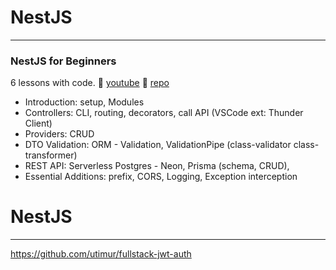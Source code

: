 # NestJS

---

### NestJS for Beginners

6 lessons with code.
🔗 [youtube](https://youtu.be/f2EqECiTBL8)
🔗 [repo](https://github.com/gitdagray/nestjs-course.git)

- Introduction: setup, Modules
- Controllers: CLI, routing, decorators, call API (VSCode ext: Thunder Client)
- Providers: CRUD
- DTO Validation: ORM - Validation, ValidationPipe (class-validator class-transformer)
- REST API: Serverless Postgres - Neon, Prisma (schema, CRUD),
- Essential Additions: prefix, CORS, Logging, Exception interception

# NestJS
---
https://github.com/utimur/fullstack-jwt-auth
